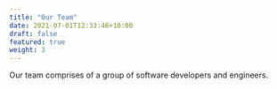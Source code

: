 ```yaml
---
title: "Our Team"
date: 2021-07-01T12:33:46+10:00
draft: false
featured: true
weight: 3
---
```


Our team comprises of a group of software developers and engineers.
